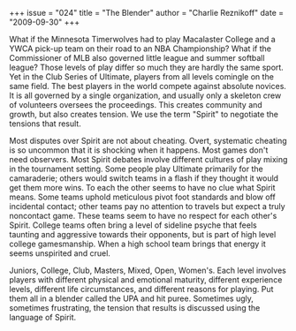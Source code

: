 +++
issue = "024"
title = "The Blender"
author = "Charlie Reznikoff"
date = "2009-09-30"
+++

What if the Minnesota Timerwolves had to play Macalaster College and a YWCA
pick-up team on their road to an NBA Championship? What if the Commissioner of
MLB also governed little league and summer softball league? Those levels of
play differ so much they are hardly the same sport. Yet in the Club Series of
Ultimate, players from all levels comingle on the same field. The best players
in the world compete against absolute novices. It is all governed by a single
organization, and usually only a skeleton crew of volunteers oversees the
proceedings. This creates community and growth, but also creates tension. We
use the term "Spirit" to negotiate the tensions that result.  
  
Most disputes over Spirit are not about cheating. Overt, systematic cheating
is so uncommon that it is shocking when it happens. Most games don't need
observers. Most Spirit debates involve different cultures of play mixing in
the tournament setting. Some people play Ultimate primarily for the
camaraderie; others would switch teams in a flash if they thought it would get
them more wins. To each the other seems to have no clue what Spirit means.
Some teams uphold meticulous pivot foot standards and blow off incidental
contact; other teams pay no attention to travels but expect a truly noncontact
game. These teams seem to have no respect for each other's Spirit. College
teams often bring a level of sideline psyche that feels taunting and
aggressive towards their opponents, but is part of high level college
gamesmanship. When a high school team brings that energy it seems unspirited
and cruel.  
  
Juniors, College, Club, Masters, Mixed, Open, Women's. Each level involves
players with different physical and emotional maturity, different experience
levels, different life circumstances, and different reasons for playing. Put
them all in a blender called the UPA and hit puree. Sometimes ugly, sometimes
frustrating, the tension that results is discussed using the language of
Spirit.
